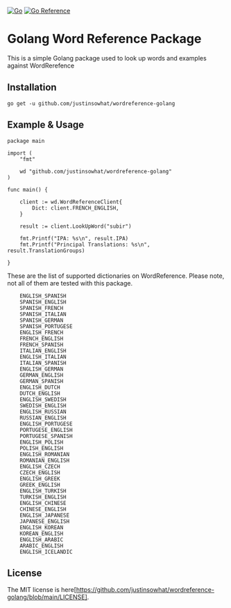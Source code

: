[![Go](https://github.com/justinsowhat/wordreference-golang/actions/workflows/go.yml/badge.svg?branch=main)](https://github.com/justinsowhat/wordreference-golang/actions/workflows/go.yml)
[![Go Reference](https://pkg.go.dev/badge/github.com/justinsowhat/wordreference-golang.svg)](https://pkg.go.dev/github.com/justinsowhat/wordreference-golang)

# Golang Word Reference Package
This is a simple Golang package used to look up words and examples against WordRerefence

## Installation
```
go get -u github.com/justinsowhat/wordreference-golang
```

## Example & Usage
```
package main

import (
	"fmt"

	wd "github.com/justinsowhat/wordreference-golang"
)

func main() {

	client := wd.WordReferenceClient{
		Dict: client.FRENCH_ENGLISH,
	}

	result := client.LookUpWord("subir")

	fmt.Printf("IPA: %s\n", result.IPA)
	fmt.Printf("Principal Translations: %s\n", result.TranslationGroups)

}
```

These are the list of supported dictionaries on WordReference. Please note, not all of them are tested with this package.

```
    ENGLISH_SPANISH   
	SPANISH_ENGLISH        
	SPANISH_FRENCH         
	SPANISH_ITALIAN   
	SPANISH_GERMAN       
	SPANISH_PORTUGESE      
	ENGLISH_FRENCH           
	FRENCH_ENGLISH        
	FRENCH_SPANISH          
	ITALIAN_ENGLISH        
	ENGLISH_ITALIAN        
	ITALIAN_SPANISH      
	ENGLISH_GERMAN
	GERMAN_ENGLISH       
	GERMAN_SPANISH         
	ENGLISH_DUTCH        
	DUTCH_ENGLISH       
	ENGLISH_SWEDISH     
	SWEDISH_ENGLISH     
	ENGLISH_RUSSIAN        
	RUSSIAN_ENGLISH     
	ENGLISH_PORTUGESE       
	PORTUGESE_ENGLISH      
	PORTUGESE_SPANISH       
	ENGLISH_POLISH          
	POLISH_ENGLISH          
	ENGLISH_ROMANIAN       
	ROMANIAN_ENGLISH        
	ENGLISH_CZECH            
	CZECH_ENGLISH           
	ENGLISH_GREEK            
	GREEK_ENGLISH          
	ENGLISH_TURKISH        
	TURKISH_ENGLISH          
	ENGLISH_CHINESE       
	CHINESE_ENGLISH        
	ENGLISH_JAPANESE     
	JAPANESE_ENGLISH      
	ENGLISH_KOREAN        
	KOREAN_ENGLISH      
	ENGLISH_ARABIC    
	ARABIC_ENGLISH   
	ENGLISH_ICELANDIC  
```


## License
The MIT license is here[https://github.com/justinsowhat/wordreference-golang/blob/main/LICENSE].
